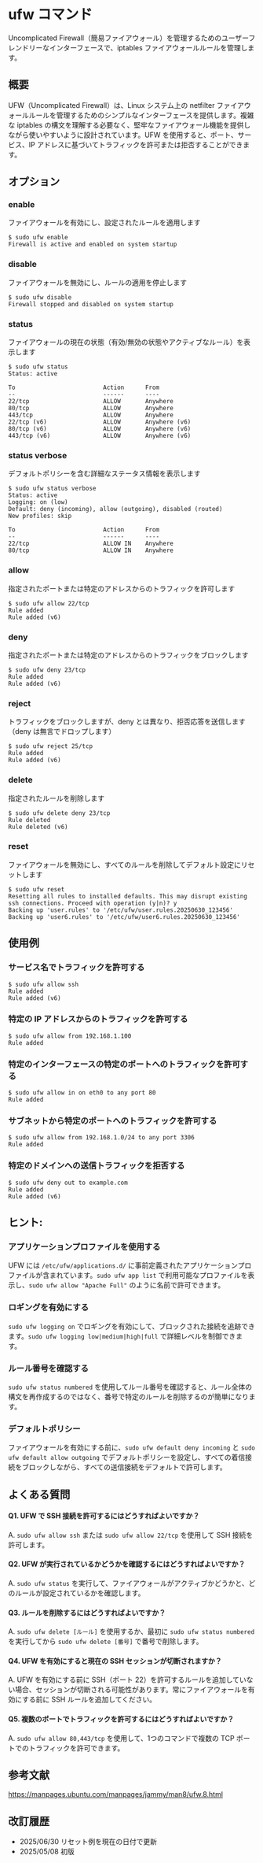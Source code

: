 # ufw コマンド

Uncomplicated Firewall（簡易ファイアウォール）を管理するためのユーザーフレンドリーなインターフェースで、iptables ファイアウォールルールを管理します。

## 概要

UFW（Uncomplicated Firewall）は、Linux システム上の netfilter ファイアウォールルールを管理するためのシンプルなインターフェースを提供します。複雑な iptables の構文を理解する必要なく、堅牢なファイアウォール機能を提供しながら使いやすいように設計されています。UFW を使用すると、ポート、サービス、IP アドレスに基づいてトラフィックを許可または拒否することができます。

## オプション

### **enable**

ファイアウォールを有効にし、設定されたルールを適用します

```console
$ sudo ufw enable
Firewall is active and enabled on system startup
```

### **disable**

ファイアウォールを無効にし、ルールの適用を停止します

```console
$ sudo ufw disable
Firewall stopped and disabled on system startup
```

### **status**

ファイアウォールの現在の状態（有効/無効の状態やアクティブなルール）を表示します

```console
$ sudo ufw status
Status: active

To                         Action      From
--                         ------      ----
22/tcp                     ALLOW       Anywhere
80/tcp                     ALLOW       Anywhere
443/tcp                    ALLOW       Anywhere
22/tcp (v6)                ALLOW       Anywhere (v6)
80/tcp (v6)                ALLOW       Anywhere (v6)
443/tcp (v6)               ALLOW       Anywhere (v6)
```

### **status verbose**

デフォルトポリシーを含む詳細なステータス情報を表示します

```console
$ sudo ufw status verbose
Status: active
Logging: on (low)
Default: deny (incoming), allow (outgoing), disabled (routed)
New profiles: skip

To                         Action      From
--                         ------      ----
22/tcp                     ALLOW IN    Anywhere
80/tcp                     ALLOW IN    Anywhere
```

### **allow**

指定されたポートまたは特定のアドレスからのトラフィックを許可します

```console
$ sudo ufw allow 22/tcp
Rule added
Rule added (v6)
```

### **deny**

指定されたポートまたは特定のアドレスからのトラフィックをブロックします

```console
$ sudo ufw deny 23/tcp
Rule added
Rule added (v6)
```

### **reject**

トラフィックをブロックしますが、deny とは異なり、拒否応答を送信します（deny は無言でドロップします）

```console
$ sudo ufw reject 25/tcp
Rule added
Rule added (v6)
```

### **delete**

指定されたルールを削除します

```console
$ sudo ufw delete deny 23/tcp
Rule deleted
Rule deleted (v6)
```

### **reset**

ファイアウォールを無効にし、すべてのルールを削除してデフォルト設定にリセットします

```console
$ sudo ufw reset
Resetting all rules to installed defaults. This may disrupt existing ssh connections. Proceed with operation (y|n)? y
Backing up 'user.rules' to '/etc/ufw/user.rules.20250630_123456'
Backing up 'user6.rules' to '/etc/ufw/user6.rules.20250630_123456'
```

## 使用例

### サービス名でトラフィックを許可する

```console
$ sudo ufw allow ssh
Rule added
Rule added (v6)
```

### 特定の IP アドレスからのトラフィックを許可する

```console
$ sudo ufw allow from 192.168.1.100
Rule added
```

### 特定のインターフェースの特定のポートへのトラフィックを許可する

```console
$ sudo ufw allow in on eth0 to any port 80
Rule added
```

### サブネットから特定のポートへのトラフィックを許可する

```console
$ sudo ufw allow from 192.168.1.0/24 to any port 3306
Rule added
```

### 特定のドメインへの送信トラフィックを拒否する

```console
$ sudo ufw deny out to example.com
Rule added
Rule added (v6)
```

## ヒント:

### アプリケーションプロファイルを使用する

UFW には `/etc/ufw/applications.d/` に事前定義されたアプリケーションプロファイルが含まれています。`sudo ufw app list` で利用可能なプロファイルを表示し、`sudo ufw allow "Apache Full"` のように名前で許可できます。

### ロギングを有効にする

`sudo ufw logging on` でロギングを有効にして、ブロックされた接続を追跡できます。`sudo ufw logging low|medium|high|full` で詳細レベルを制御できます。

### ルール番号を確認する

`sudo ufw status numbered` を使用してルール番号を確認すると、ルール全体の構文を再作成するのではなく、番号で特定のルールを削除するのが簡単になります。

### デフォルトポリシー

ファイアウォールを有効にする前に、`sudo ufw default deny incoming` と `sudo ufw default allow outgoing` でデフォルトポリシーを設定し、すべての着信接続をブロックしながら、すべての送信接続をデフォルトで許可します。

## よくある質問

#### Q1. UFW で SSH 接続を許可するにはどうすればよいですか？
A. `sudo ufw allow ssh` または `sudo ufw allow 22/tcp` を使用して SSH 接続を許可します。

#### Q2. UFW が実行されているかどうかを確認するにはどうすればよいですか？
A. `sudo ufw status` を実行して、ファイアウォールがアクティブかどうかと、どのルールが設定されているかを確認します。

#### Q3. ルールを削除するにはどうすればよいですか？
A. `sudo ufw delete [ルール]` を使用するか、最初に `sudo ufw status numbered` を実行してから `sudo ufw delete [番号]` で番号で削除します。

#### Q4. UFW を有効にすると現在の SSH セッションが切断されますか？
A. UFW を有効にする前に SSH（ポート 22）を許可するルールを追加していない場合、セッションが切断される可能性があります。常にファイアウォールを有効にする前に SSH ルールを追加してください。

#### Q5. 複数のポートでトラフィックを許可するにはどうすればよいですか？
A. `sudo ufw allow 80,443/tcp` を使用して、1つのコマンドで複数の TCP ポートでのトラフィックを許可できます。

## 参考文献

https://manpages.ubuntu.com/manpages/jammy/man8/ufw.8.html

## 改訂履歴

- 2025/06/30 リセット例を現在の日付で更新
- 2025/05/08 初版